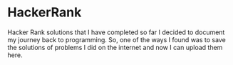 # HackerRank
Hacker Rank solutions that I have completed so far
I decided to document my journey back to programming. So, one of the ways I found was to save the solutions of problems I did on the internet and now I can upload them here.
